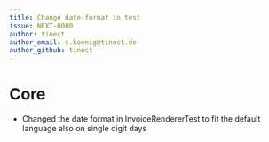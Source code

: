 ```yaml
---
title: Change date-format in test
issue: NEXT-0000
author: tinect
author_email: s.koenig@tinect.de
author_github: tinect
---
```


# Core

* Changed the date format in InvoiceRendererTest to fit the default language also on single digit days

